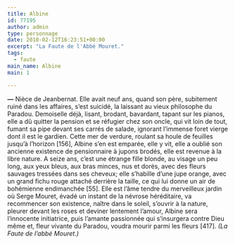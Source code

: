 ```yaml
---
title: Albine
id: 77195
author: admin
type: personnage
date: 2010-02-12T16:23:51+00:00
excerpt: "La Faute de l'Abbé Mouret."
tags:
  - faute
main_name: Albine
main: 1

---
```

**—** Nièce de Jeanbernat. Elle avait neuf ans, quand son père, subitement ruiné dans les affaires, s&rsquo;est suicidé, la laissant au vieux philosophe du Paradou. Demoiselle déjà, lisant, brodant, bavardant, tapant sur les pianos, elle a dû quitter la pension et se réfugier chez son oncle, qui vit loin de tout, fumant sa pipe devant ses carrés de salade, ignorant l&rsquo;immense foret vierge dont il est le gardien. Cette mer de verdure, roulant sa houle de feuilles jusqu&rsquo;à l&rsquo;horizon [156], Albine s&rsquo;en est emparée, elle y vit, elle a oublié son ancienne existence de pensionnaire à jupons brodés, elle est revenue à la libre nature. A seize ans, c&rsquo;est une étrange fille blonde, au visage un peu long, aux yeux bleus, aux bras minces, nus et dorés, avec des fleurs sauvages tressées dans ses cheveux; elle s&rsquo;habille d&rsquo;une jupe orange, avec un grand fichu rouge attaché derrière la taille, ce qui lui donne un air de bohémienne endimanchée [55]. Elle est l&rsquo;âme tendre du merveilleux jardin où Serge Mouret, évadé un instant de la névrose héréditaire, va recommencer son existence, naître dans le soleil, s&rsquo;ouvrir à la nature, pleurer devant les roses et deviner lentement l&rsquo;amour, Albine sera l&rsquo;innocente initiatrice, puis l&rsquo;amante passionnée qui s&rsquo;insurgera contre Dieu même et, fleur vivante du Paradou, voudra mourir parmi les fleurs [417]. _(La Faute de l&rsquo;abbé Mouret.)_